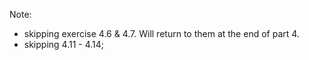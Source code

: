 Note: 
- skipping exercise 4.6 & 4.7. Will return to them at the end of part 4.
- skipping 4.11 - 4.14;
